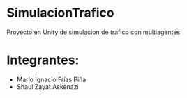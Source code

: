 # SimulacionTrafico
Proyecto en Unity de simulacion de trafico con multiagentes

# Integrantes:
- Mario Ignacio Frías Piña
- Shaul Zayat Askenazi
